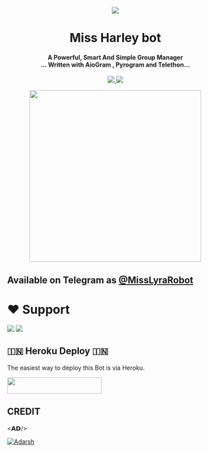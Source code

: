 <p align="center">
  <img src="https://te.legra.ph/file/fb852c168f7dfb653f59e.jpg">
</p>

<h1 align="center"><b> Miss Harley bot </b></h1>

<h4 align="center">A Powerful, Smart And Simple Group Manager <br> ... Written with AioGram , Pyrogram and Telethon...</h4>
<p align='center'>
  <a href="https://www.python.org/" alt="made-with-python"> <img src="https://img.shields.io/badge/Made%20with-Python-1f425f.svg?style=flat-square&logo=python&color=blue" /> </a>
  <a href="https://github.com/AdarshuXD/Harleybot/graphs/commit-activity" alt="Maintenance"> <img src="https://img.shields.io/badge/Maintained%3F-yes-green.svg?style=flat-square" /> </a>
</p>

<p align="center"><a href="https://t.me/MissHarleybot"><img src="(https://te.legra.ph/file/fb852c168f7dfb653f59e.jpg)" width="400"></a></p>

## Available on Telegram as [@MissLyraRobot](https://t.me/MissLyraRobot)

# ❤️ Support
<a href="https://t.me/OfficialAD"><img src="https://img.shields.io/badge/Join-Telegram%20Channel-red.svg?logo=Telegram"></a>
<a href="https://t.me/Anmol_Dost"><img src="https://img.shields.io/badge/Join-Telegram%20Group-blue.svg?logo=telegram"></a>


## 🇮🇳 Heroku Deploy 🇮🇳
The easiest way to deploy this Bot is via Heroku.

<p align="left"><a href="https://heroku.com/deploy?template=https://github.com/AdarshuXD/Harleybot"> <img src="https://img.shields.io/badge/Deploy%20To%20Heroku-black?style=for-the-badge&logo=heroku" width="220" height="38.45"/></a></p>



## CREDIT

<𝗔𝗗/>

[![Adarsh](https://te.legra.ph/file/196ed95a8d46240aaa1d5.jpg)](https://t.me/Im_naughty_you_hotty)

